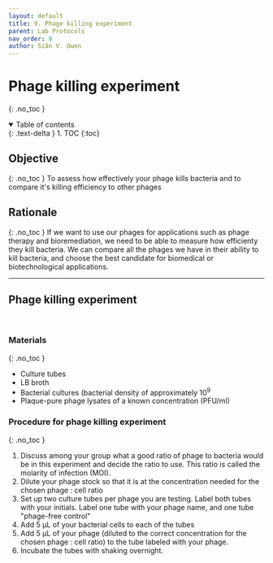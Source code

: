 ```yaml
---
layout: default
title: 9. Phage killing experiment
parent: Lab Protocols
nav_order: 9
author: Siân V. Owen
---
```


# Phage killing experiment
{: .no_toc }

<details open markdown="block">
  <summary>
    Table of contents
  </summary>
  {: .text-delta }
1. TOC
{:toc}
</details>


## Objective
{: .no_toc }
To assess how effectively your phage kills bacteria and to compare it's killing efficiency to other phages

## Rationale
{: .no_toc }
If we want to use our phages for applications such as phage therapy and bioremediation, we need to be able to measure how efficienty they kill bacteria. We can compare all the phages we have in their ability to kill bacteria, and choose the best candidate for biomedical or biotechnological applications.

---

## Phage killing experiment
<br>

### Materials
{: .no_toc }

- Culture tubes
- LB broth
- Bacterial cultures (bacterial density of approximately 10<sup>9</sup>
- Plaque-pure phage lysates of a known concentration (PFU/ml)

### Procedure for phage killing experiment
{: .no_toc }

1. Discuss among your group what a good ratio of phage to bacteria would be in this experiment and decide the ratio to use. This ratio is called the molarity of infection (MOI).
2. Dilute your phage stock so that it is at the concentration needed for the chosen phage : cell ratio
3. Set up two culture tubes per phage you are testing. Label both tubes with your initials. Label one tube with your phage name, and one tube "phage-free control"
4. Add 5 µL of your bacterial cells to each of the tubes
5. Add 5 µL of your phage (diluted to the correct concentration for the chosen phage : cell ratio) to the tube labeled with your phage.
6. Incubate the tubes with shaking overnight.
